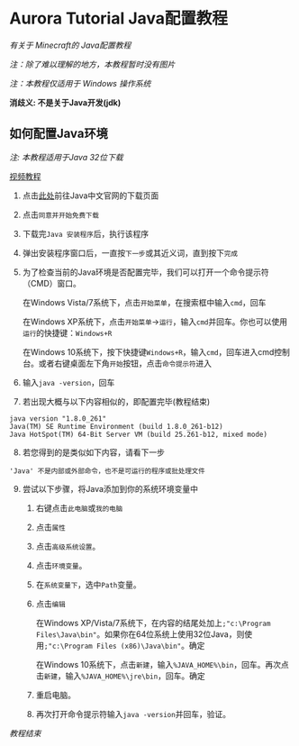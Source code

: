 # Aurora Tutorial Java配置教程

*有关于 Minecraft的 Java配置教程*

*注：除了难以理解的地方，本教程暂时没有图片*

*注：本教程仅适用于 Windows 操作系统*

**消歧义: 不是关于Java开发(jdk)**

## 如何配置Java环境

*注: 本教程适用于Java 32位下载*

[视频教程](https://www.bilibili.com/video/bv1Ct4y1B7hY)

1. 点击[此处](https://java.com/zh-CN/download/)前往Java中文官网的下载页面
2. 点击`同意并开始免费下载`
3. 下载完`Java 安装程序`后，执行该程序
4. 弹出安装程序窗口后，一直按`下一步`或其近义词，直到按下`完成`
5. 为了检查当前的Java环境是否配置完毕，我们可以打开一个命令提示符（CMD）窗口。

	在Windows Vista/7系统下，点击`开始菜单`，在搜索框中输入`cmd`，回车

	在Windows XP系统下，点击`开始菜单`->`运行`，输入`cmd`并回车。你也可以使用`运行`的快捷键：`Windows+R`

	在Windows 10系统下，按下快捷键`Windows+R`，输入`cmd`，回车进入cmd控制台。或者右键桌面左下角`开始`按钮，点击`命令提示符`进入
6. 输入`java -version`，回车
7. 若出现大概与以下内容相似的，即配置完毕(教程结束)
```
java version "1.8.0_261"
Java(TM) SE Runtime Environment (build 1.8.0_261-b12)
Java HotSpot(TM) 64-Bit Server VM (build 25.261-b12, mixed mode)
```
8. 若您得到的是类似如下内容，请看下一步
```
'Java' 不是内部或外部命令，也不是可运行的程序或批处理文件
```
9. 尝试以下步骤，将Java添加到你的系统环境变量中
	1. 右键点击`此电脑`或`我的电脑`
	2. 点击`属性`
	3. 点击`高级系统设置`。
	4. 点击`环境变量`。
	5. 在`系统变量下`，选中`Path`变量。
	6. 点击`编辑`
	
		在Windows XP/Vista/7系统下，在内容的结尾处加上`;"c:\Program Files\Java\bin"`。如果你在64位系统上使用32位Java，则使用`;"c:\Program Files (x86)\Java\bin"`。确定

		在Windows 10系统下，点击`新建`，输入`%JAVA_HOME%\bin`，回车。再次点击`新建`，输入`%JAVA_HOME%\jre\bin`，回车。确定
	7. 重启电脑。
	8. 再次打开命令提示符输入`java -version`并回车，验证。

*教程结束*